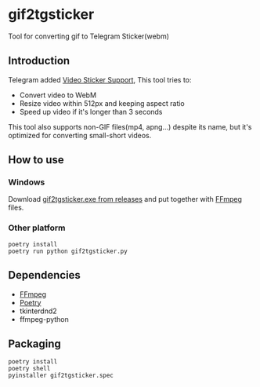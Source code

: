 gif2tgsticker
====================

Tool for converting gif to Telegram Sticker(webm)

Introduction
--------------------

Telegram added [Video Sticker Support](https://core.telegram.org/stickers#video-sticker-requirements), This tool tries to:

* Convert video to WebM
* Resize video within 512px and keeping aspect ratio
* Speed up video if it's longer than 3 seconds

This tool also supports non-GIF files(mp4, apng...) despite its name, but it's optimized for converting small-short videos.

How to use
--------------------

### Windows

Download [gif2tgsticker.exe from releases](../../releases) and put together with [FFmpeg](https://www.ffmpeg.org/download.html) files.


### Other platform

```
poetry install
poetry run python gif2tgsticker.py
```


Dependencies
--------------------

* [FFmpeg](https://www.ffmpeg.org/)
* [Poetry](https://python-poetry.org/)
* tkinterdnd2
* ffmpeg-python


Packaging
------------------

```
poetry install
poetry shell
pyinstaller gif2tgsticker.spec
```
